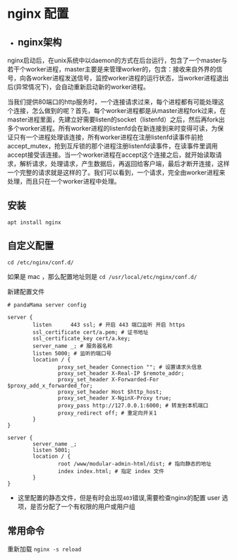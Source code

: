 # nginx 配置

*  ## nginx架构

nginx启动后，在unix系统中以daemon的方式在后台运行，包含了一个master与若干个worker进程，master主要是来管理worker的，包含：接收来自外界的信号，向各worker进程发送信号，监控worker进程的运行状态，当worker进程退出后(异常情况下)，会自动重新启动新的worker进程。

当我们提供80端口的http服务时，一个连接请求过来，每个进程都有可能处理这个连接，怎么做到的呢？首先，每个worker进程都是从master进程fork过来，在master进程里面，先建立好需要listen的socket（listenfd）之后，然后再fork出多个worker进程。所有worker进程的listenfd会在新连接到来时变得可读，为保证只有一个进程处理该连接，所有worker进程在注册listenfd读事件前抢accept_mutex，抢到互斥锁的那个进程注册listenfd读事件，在读事件里调用accept接受该连接。当一个worker进程在accept这个连接之后，就开始读取请求，解析请求，处理请求，产生数据后，再返回给客户端，最后才断开连接，这样一个完整的请求就是这样的了。我们可以看到，一个请求，完全由worker进程来处理，而且只在一个worker进程中处理。

## 安装 

` apt install nginx `


## 自定义配置

` cd /etc/nginx/conf.d/ `

如果是 mac ，那么配置地址则是 ` cd /usr/local/etc/nginx/conf.d/ `

新建配置文件

```
# pandaMama server config

server {
        listen      443 ssl; # 开启 443 端口监听 开启 https
        ssl_certificate cert/a.pem; # 证书地址
        ssl_certificate_key cert/a.key; 
        server_name _; # 服务器名称
        listen 5000; # 监听的端口号
        location / {
                proxy_set_header Connection ""; # 设置请求头信息
                proxy_set_header X-Real-IP $remote_addr;
                proxy_set_header X-Forwarded-For $proxy_add_x_forwarded_for;
                proxy_set_header Host $http_host;
                proxy_set_header X-NginX-Proxy true;
                proxy_pass http://127.0.0.1:6000; # 转发到本机端口
                proxy_redirect off; # 重定向开关1
        }
}

```



```
server {
        server_name _;
        listen 5001;
        location / {
                root /www/modular-admin-html/dist; # 指向静态的地址
                index index.html; # 指定 index 文件
        }
}

```
* 这里配置的静态文件，但是有时会出现`403`错误,需要检查nginx的配置 user 选项，是否分配了一个有权限的用户或用户组

## 常用命令

重新加载 `nginx -s reload`